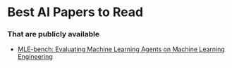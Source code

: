 # Best AI Papers to Read
### That are publicly available

- [MLE-bench: Evaluating Machine Learning Agents on Machine Learning Engineering](https://arxiv.org/abs/2410.07095)
